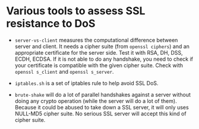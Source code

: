 Various tools to assess SSL resistance to DoS
=============================================

 - `server-vs-client` measures the computational difference between
   server and client. It needs a cipher suite (from `openssl ciphers`)
   and an appropriate certificate for the server side. Test it with
   RSA, DH, DSS, ECDH, ECDSA. If it is not able to do any handshake,
   you need to check if your certificate is compatible with the given
   cipher suite. Check with `openssl s_client` and `openssl s_server`.

 - `iptables.sh` is a set of iptables rule to help avoid SSL DoS.

 - `brute-shake` will do a lot of parallel handshakes against a server
   without doing any crypto operation (while the server will do a lot
   of them). Because it could be abused to take down a SSL server, it
   will only uses NULL-MD5 cipher suite. No serious SSL server will
   accept this kind of cipher suite.
